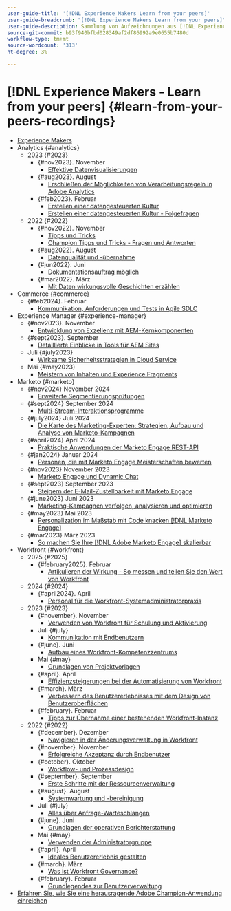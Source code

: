 ```yaml
---
user-guide-title: '[!DNL Experience Makers Learn from your peers]'
user-guide-breadcrumb: "[!DNL Experience Makers Learn from your peers]"
user-guide-description: Sammlung von Aufzeichnungen aus [!DNL Experience Makers Learn from your peers]
source-git-commit: b93f940bfbd028349af2df86992a9e0655b7480d
workflow-type: tm+mt
source-wordcount: '313'
ht-degree: 3%

---
```



# [!DNL Experience Makers - Learn from your peers] {#learn-from-your-peers-recordings}

+ [Experience Makers](overview.md)
+ Analytics {#analytics}
   + 2023 {#2023}
      + {#nov2023}. November
         + [Effektive Datenvisualisierungen](analytics/nov2023/impactful-data-visualizations.md)
      + {#aug2023}. August
         + [Erschließen der Möglichkeiten von Verarbeitungsregeln in Adobe Analytics](analytics/aug2023/processing-rules.md)
      + {#feb2023}. Februar
         + [Erstellen einer datengesteuerten Kultur](analytics/feb2023/data-driven-culture.md)
         + [Erstellen einer datengesteuerten Kultur - Folgefragen](analytics/feb2023/data-driven-culture-q-and-a.md)
   + 2022 {#2022}
      + {#nov2022}. November
         + [Tipps und Tricks](analytics/nov2022/tips-and-tricks.md)
         + [Champion Tipps und Tricks - Fragen und Antworten](analytics/nov2022/tips-and-tricks-q-and-a.md)
      + {#aug2022}. August
         + [Datenqualität und -übernahme](analytics/aug2022/data-quality.md)
      + {#jun2022}. Juni
         + [Dokumentationsauftrag möglich](analytics/june2022/mission-possible.md)
      + {#mar2022}. März
         + [Mit Daten wirkungsvolle Geschichten erzählen](analytics/mar2022/stories-with-data.md)
+ Commerce {#commerce}
   + {#feb2024}. Februar
      + [Kommunikation, Anforderungen und Tests in Agile SDLC](commerce/2024/agile-sdlc.md)
+ Experience Manager {#experience-manager}
   + {#nov2023}. November
      + [Entwicklung von Exzellenz mit AEM-Kernkomponenten](experience-manager/nov2023/core-components.md)
   + {#sept2023}. September
      + [Detaillierte Einblicke in Tools für AEM Sites](experience-manager/sept2023/aem-sites-tools.md)
   + Juli {#july2023}
      + [Wirksame Sicherheitsstrategien in Cloud Service](experience-manager/july2023/effective-security-strategies-in-cloud-service.md)
   + Mai {#may2023}
      + [Meistern von Inhalten und Experience Fragments](experience-manager/may2023/mastering-content-and-experience-fragments.md)
+ Marketo {#marketo}
   + {#nov2024} November 2024
      + [Erweiterte Segmentierungsprüfungen](marketo/nov2024/advanced-segmentation.md)
   + {#sept2024} September 2024
      + [Multi-Stream-Interaktionsprogramme](marketo/sept2024/multi-stream-engagement-programs.md)
   + {#july2024} Juli 2024
      + [Die Karte des Marketing-Experten: Strategien, Aufbau und Analyse von Marketo-Kampagnen](marketo/july2024/marketers-map-marketo-campaigns.md)
   + {#april2024} April 2024
      + [Praktische Anwendungen der Marketo Engage REST-API](marketo/april2024/practical-applications-of-marketo-engage-rest-api.md)
   + {#jan2024} Januar 2024
      + [Personen, die mit Marketo Engage Meisterschaften bewerten](marketo/jan2024/person-scoring-mastery.md)
   + {#nov2023} November 2023
      + [Marketo Engage und Dynamic Chat](marketo/nov2023/dynamic-chat.md)
   + {#sept2023} September 2023
      + [Steigern der E-Mail-Zustellbarkeit mit Marketo Engage](marketo/sept2023/email-deliverability.md)
   + {#june2023} Juni 2023
      + [Marketing-Kampagnen verfolgen, analysieren und optimieren](marketo/june2023/marketing-campaigns.md)
   + {#may2023} Mai 2023
      + [Personalization im Maßstab mit Code knacken [!DNL Marketo Engage]](marketo/may2023/personalization-at-scale.md)
   + {#mar2023} März 2023
      + [So machen Sie Ihre  [!DNL Adobe Marketo Engage]  skalierbar](marketo/mar2023/templates-tokens-teamwork.md)
+ Workfront {#workfront}
   + 2025 {#2025}
      + {#february2025}. Februar
         + [Artikulieren der Wirkung - So messen und teilen Sie den Wert von Workfront](workfront/2025/how-to-measure-and-share-workfront-value.md)
   + 2024 {#2024}
      + {#april2024}. April
         + [Personal für die Workfront-Systemadministratorpraxis](workfront/2024/04/staffing-your-workfront-system-admin-practice.md)
   + 2023 {#2023}
      + {#november}. November
         + [Verwenden von Workfront für Schulung und Aktivierung](workfront/2023/11/using-workfront-for-training-and-enablement.md)
      + Juli {#july}
         + [Kommunikation mit Endbenutzern](workfront/2023/07/communicating-with-end-users.md)
      + {#june}. Juni
         + [Aufbau eines Workfront-Kompetenzzentrums](workfront/2023/06/establishing-a-workfront-center-of-excellence.md)
      + Mai {#may}
         + [Grundlagen von Projektvorlagen](workfront/2023/05/foundations-of-project-templates.md)
      + {#april}. April
         + [Effizienzsteigerungen bei der Automatisierung von Workfront](workfront/2023/04/finding-efficiencies-in-workfront-automation.md)
      + {#march}. März
         + [Verbessern des Benutzererlebnisses mit dem Design von Benutzeroberflächen](workfront/2023/03/improving-user-experience-with-interface-design.md)
      + {#february}. Februar
         + [Tipps zur Übernahme einer bestehenden Workfront-Instanz](workfront/2023/02/tips-for-taking-over-an-existing-workfront-instance.md)
   + 2022 {#2022}
      + {#december}. Dezember
         + [Navigieren in der Änderungsverwaltung in Workfront](workfront/2022/12/navigating-change-management.md)
      + {#november}. November
         + [Erfolgreiche Akzeptanz durch Endbenutzer](workfront/2022/11/successful-end-user-adoption.md)
      + {#october}. Oktober
         + [Workflow- und Prozessdesign](workfront/2022/10/workflow-and-process-design.md)
      + {#september}. September
         + [Erste Schritte mit der Ressourcenverwaltung](workfront/2022/09/getting-started-with-resource-management.md)
      + {#august}. August
         + [Systemwartung und -bereinigung](workfront/2022/08/system-maintenance-and-cleanup.md)
      + Juli {#july}
         + [Alles über Anfrage-Warteschlangen](workfront/2022/07/all-about-request-queues.md)
      + {#june}. Juni
         + [Grundlagen der operativen Berichterstattung](workfront/2022/06/foundations-of-operational-reporting.md)
      + Mai {#may}
         + [Verwenden der Administratorgruppe](workfront/2022/05/leveraging-the-group-admin.md)
      + {#april}. April
         + [Ideales Benutzererlebnis gestalten](workfront/2022/04/designing-an-ideal-user-experience.md)
      + {#march}. März
         + [Was ist Workfront Governance?](workfront/2022/03/what-is-workfront-governance.md)
      + {#february}. Februar
         + [Grundlegendes zur Benutzerverwaltung](workfront/2022/02/understanding-user-management.md)
+ [Erfahren Sie, wie Sie eine herausragende Adobe Champion-Anwendung einreichen](./adobe-champion-application.md)
